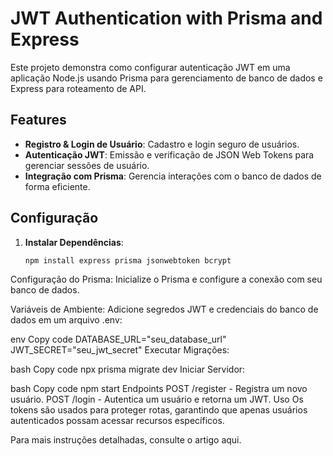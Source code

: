 # JWT Authentication with Prisma and Express

Este projeto demonstra como configurar autenticação JWT em uma aplicação Node.js usando Prisma para gerenciamento de banco de dados e Express para roteamento de API.

## Features

- **Registro & Login de Usuário**: Cadastro e login seguro de usuários.
- **Autenticação JWT**: Emissão e verificação de JSON Web Tokens para gerenciar sessões de usuário.
- **Integração com Prisma**: Gerencia interações com o banco de dados de forma eficiente.

## Configuração

1. **Instalar Dependências**:
   ```bash
   npm install express prisma jsonwebtoken bcrypt
Configuração do Prisma: Inicialize o Prisma e configure a conexão com seu banco de dados.

Variáveis de Ambiente: Adicione segredos JWT e credenciais do banco de dados em um arquivo .env:

env
Copy code
DATABASE_URL="seu_database_url"
JWT_SECRET="seu_jwt_secret"
Executar Migrações:

bash
Copy code
npx prisma migrate dev
Iniciar Servidor:

bash
Copy code
npm start
Endpoints
POST /register - Registra um novo usuário.
POST /login - Autentica um usuário e retorna um JWT.
Uso
Os tokens são usados para proteger rotas, garantindo que apenas usuários autenticados possam acessar recursos específicos.

Para mais instruções detalhadas, consulte o artigo aqui.

